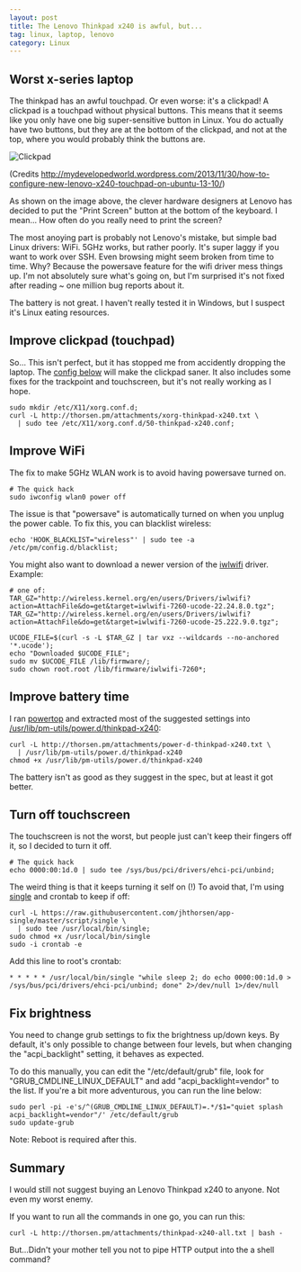 ```yaml
---
layout: post
title: The Lenovo Thinkpad x240 is awful, but...
tag: linux, laptop, lenovo
category: Linux
---
```


## Worst x-series laptop

The thinkpad has an awful touchpad. Or even worse: it's a clickpad! A
clickpad is a touchpad without physical buttons. This means that it seems like
you only have one big super-sensitive button in Linux. You do actually have
two buttons, but they are at the bottom of the clickpad, and not at the top,
where you would probably think the buttons are.

![Clickpad](http://mydevelopedworld.files.wordpress.com/2013/11/clickpad-lenovo-x240.jpg)

(Credits
http://mydevelopedworld.wordpress.com/2013/11/30/how-to-configure-new-lenovo-x240-touchpad-on-ubuntu-13-10/)

As shown on the image above, the clever hardware designers at Lenovo has
decided to put the "Print Screen" button at the bottom of the keyboard. I
mean... How often do you really need to print the screen?

The most anoying part is probably not Lenovo's mistake, but simple bad Linux
drivers: WiFi. 5GHz works, but rather poorly. It's super laggy if you want to
work over SSH. Even browsing might seem broken from time to time. Why? Because
the powersave feature for the wifi driver mess things up. I'm not absolutely
sure what's going on, but I'm surprised it's not fixed after reading ~ one
million bug reports about it.

The battery is not great. I haven't really tested it in Windows, but I suspect
it's Linux eating resources.

## Improve clickpad (touchpad)

So... This isn't perfect, but it has stopped me from accidently dropping the
laptop. The [config below](http://thorsen.pm/attachments/xorg-thinkpad-x240.txt)
will make the clickpad saner. It also includes some fixes for the trackpoint
and touchscreen, but it's not really working as I hope.

    sudo mkdir /etc/X11/xorg.conf.d;
    curl -L http://thorsen.pm/attachments/xorg-thinkpad-x240.txt \
      | sudo tee /etc/X11/xorg.conf.d/50-thinkpad-x240.conf;

## Improve WiFi

The fix to make 5GHz WLAN work is to avoid having powersave turned on.

    # The quick hack
    sudo iwconfig wlan0 power off

The issue is that "powersave" is automatically turned on when you unplug the
power cable. To fix this, you can blacklist wireless:

    echo 'HOOK_BLACKLIST="wireless"' | sudo tee -a /etc/pm/config.d/blacklist;

You might also want to download a newer version of the
[iwlwifi](http://wireless.kernel.org/en/users/Drivers/iwlwifi?highlight=%28iwlwifi%29-7260)
driver. Example:

    # one of:
    TAR_GZ="http://wireless.kernel.org/en/users/Drivers/iwlwifi?action=AttachFile&do=get&target=iwlwifi-7260-ucode-22.24.8.0.tgz";
    TAR_GZ="http://wireless.kernel.org/en/users/Drivers/iwlwifi?action=AttachFile&do=get&target=iwlwifi-7260-ucode-25.222.9.0.tgz";

    UCODE_FILE=$(curl -s -L $TAR_GZ | tar vxz --wildcards --no-anchored '*.ucode');
    echo "Downloaded $UCODE_FILE";
    sudo mv $UCODE_FILE /lib/firmware/;
    sudo chown root.root /lib/firmware/iwlwifi-7260*;

## Improve battery time

I ran [powertop](https://01.org/powertop) and extracted most of the suggested
settings into
[/usr/lib/pm-utils/power.d/thinkpad-x240](http://thorsen.pm/attachments/power-d-thinkpad-x240.txt):

    curl -L http://thorsen.pm/attachments/power-d-thinkpad-x240.txt \
      | /usr/lib/pm-utils/power.d/thinkpad-x240
    chmod +x /usr/lib/pm-utils/power.d/thinkpad-x240

The battery isn't as good as they suggest in the spec, but at least it got
better.

## Turn off touchscreen

The touchscreen is not the worst, but people just can't keep their fingers off
it, so I decided to turn it off.

    # The quick hack
    echo 0000:00:1d.0 | sudo tee /sys/bus/pci/drivers/ehci-pci/unbind;

The weird thing is that it keeps turning it self on (!) To avoid that, I'm
using [single](https://raw.githubusercontent.com/jhthorsen/app-single/master/script/single)
and crontab to keep if off:

    curl -L https://raw.githubusercontent.com/jhthorsen/app-single/master/script/single \
      | sudo tee /usr/local/bin/single;
    sudo chmod +x /usr/local/bin/single
    sudo -i crontab -e

Add this line to root's crontab:

    * * * * * /usr/local/bin/single "while sleep 2; do echo 0000:00:1d.0 > /sys/bus/pci/drivers/ehci-pci/unbind; done" 2>/dev/null 1>/dev/null

## Fix brightness

You need to change grub settings to fix the brightness up/down keys. By
default, it's only possible to change between four levels, but when changing
the "acpi_backlight" setting, it behaves as expected.

To do this manually, you can edit the "/etc/default/grub" file, look for
"GRUB_CMDLINE_LINUX_DEFAULT" and add "acpi_backlight=vendor" to the list. If
you're a bit more adventurous, you can run the line below:

    sudo perl -pi -e's/^(GRUB_CMDLINE_LINUX_DEFAULT)=.*/$1="quiet splash acpi_backlight=vendor"/' /etc/default/grub
    sudo update-grub

Note: Reboot is required after this.

## Summary

I would still not suggest buying an Lenovo Thinkpad x240 to anyone. Not even
my worst enemy.

If you want to run all the commands in one go, you can run this:

    curl -L http://thorsen.pm/attachments/thinkpad-x240-all.txt | bash -

But...Didn't your mother tell you not to pipe HTTP output into the a shell
command?
